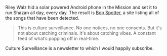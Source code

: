 Riley Walz hid a solar powered Android phone in the Mission and set it to run Shazan all day, every day. The result is [Bop Spotter](https://walzr.com/bop-spotter), a site listing all of the songs that have been detected.

> This is culture surveillance. No one notices, no one consents. But it's not about catching criminals. It's about catching vibes. A constant feed of what’s popping off in real-time.

Culture Surveillance is a newsletter to which I would happily subscribe.

